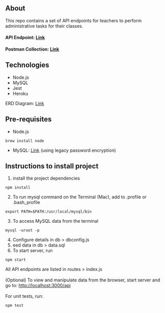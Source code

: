 
## About
This repo contains a set of API endpoints for teachers to perform administrative tasks for their classes.
#### API Endpoint: [Link](http://google.com)
#### Postman Collection: [Link](https://www.getpostman.com/collections/7e13a3d4ae0e3be52d75)

## Technologies
- Node.js
- MySQL
- Jest
- Heroku

ERD Diagram: [Link](ERD.pdf)

## Pre-requisites 
- Node.js
```
brew install node
```
- MySQL: [Link](https://dev.mysql.com/downloads/mysql/) (using legacy password encryption)

## Instructions to install project
1. install the project dependencies
```
npm install
```
2. To run mysql command on the Terminal (Mac), add to .profile or .bash_profile
```
export PATH=$PATH:/usr/local/mysql/bin
```
3. To access MySQL data from the terminal
```
mysql -uroot -p
```
4. Configure details in db > dbconfig.js 
5. eed data in db > data.sql
6. To start server, run
```
npm start
```
All API endpoints are listed in routes > index.js
<br/>
<br/>
(Optional) To view and manipulate data from the browser, start server and go to: <http://localhost:3000/api>
<br/>
<br/>
For unit tests, run: 
```
npm test
```